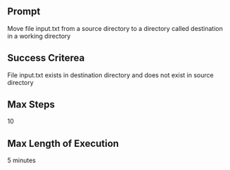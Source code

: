 ## Prompt
Move file input.txt from a source directory to a directory called destination in a working directory

## Success Criterea
File input.txt exists in destination directory and does not exist in source directory

## Max Steps
10

## Max Length of Execution
5 minutes